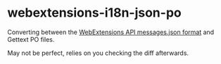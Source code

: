 # webextensions-i18n-json-po

Converting between the [WebExtensions API messages.json format](https://developer.mozilla.org/en-US/docs/Mozilla/Add-ons/WebExtensions/API/i18n/Locale-Specific_Message_reference) and Gettext PO files.

May not be perfect, relies on you checking the diff afterwards.
